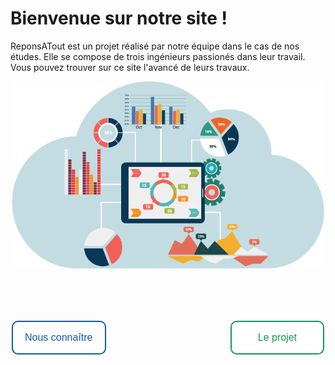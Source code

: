 <head>
  <meta charset="utf-8" />
  <title>RéponsAtout</title>
  
  <style>
    .button {
      border: none;
      color: white;
      border-radius: 10px;
      text-align: center;
      text-decoration: none;
      display: inline-block;
      font-size: 16px;
      margin: 4px 2px;
      transition-duration: 1s;
      cursor: pointer;
    }
    .button1 {
      background-color: white; 
      color: #165A97; 
      padding: 16px 19px;
      border: 2px solid #165A97;
    }
    .button1:hover {
      background-color: #165A97;
      color: white;
    }
    .button2 {
      background-color: white; 
      color: #159758;
      padding: 16px 42px;
      border: 2px solid #159758;
    }
    .button2:hover {
      background-color: #159758;
      color: white;
    }
  </style>
  
</head>


# Bienvenue sur notre site !

ReponsATout est un projet réalisé par notre équipe dans le cas de nos études. Elle se compose de trois ingénieurs passionés dans leur travail.
Vous pouvez trouver sur ce site l'avancé de leurs travaux.

<div style="text-align:center"><img src="./assets/Images/page_p.png" width="500" height="300"/></div>

<p>&nbsp;</p>
<p>&nbsp;</p>

<button class="button button1" onclick="window.location.href = 'https://eva-joly.github.io/ReponsAtout/assets/pages/01_nous_connaitre';">Nous connaître</button>
<button class="button button2" style="float:right" onclick="window.location.href = 'https://eva-joly.github.io/ReponsAtout/assets/pages/02_le_projet';">Le projet</button>
